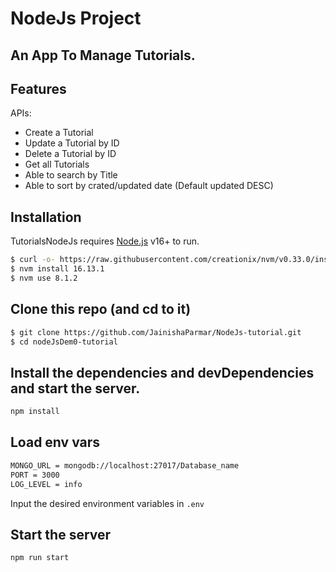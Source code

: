 # NodeJs Project
## An App To Manage Tutorials.

## Features
APIs:
- Create a Tutorial
- Update a Tutorial by ID
- Delete a Tutorial by ID
- Get all Tutorials
- Able to search by Title
- Able to sort by crated/updated date (Default updated DESC)

## Installation
TutorialsNodeJs requires [Node.js](https://nodejs.org/) v16+ to run.

```sh
$ curl -o- https://raw.githubusercontent.com/creationix/nvm/v0.33.0/install.sh | bash
$ nvm install 16.13.1
$ nvm use 8.1.2
```
## Clone this repo (and cd to it)

```sh
$ git clone https://github.com/JainishaParmar/NodeJs-tutorial.git
$ cd nodeJsDem0-tutorial
```
## Install the dependencies and devDependencies and start the server.

```sh
npm install
```
## Load env vars

```sh
MONGO_URL = mongodb://localhost:27017/Database_name
PORT = 3000
LOG_LEVEL = info
```
Input the desired environment variables in ``` .env ```

## Start the server

```sh
npm run start
```
